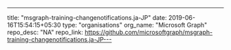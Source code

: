 ---
title: "msgraph-training-changenotifications.ja-JP"
date: 2019-06-16T15:54:15+05:30
type: "organisations"
org_name: "Microsoft Graph"
repo_desc: "NA"
repo_link: https://github.com/microsoftgraph/msgraph-training-changenotifications.ja-JP---